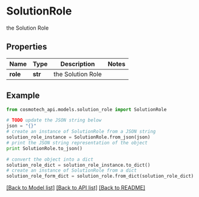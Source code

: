 # SolutionRole

the Solution Role

## Properties

Name | Type | Description | Notes
------------ | ------------- | ------------- | -------------
**role** | **str** | the Solution Role | 

## Example

```python
from cosmotech_api.models.solution_role import SolutionRole

# TODO update the JSON string below
json = "{}"
# create an instance of SolutionRole from a JSON string
solution_role_instance = SolutionRole.from_json(json)
# print the JSON string representation of the object
print SolutionRole.to_json()

# convert the object into a dict
solution_role_dict = solution_role_instance.to_dict()
# create an instance of SolutionRole from a dict
solution_role_form_dict = solution_role.from_dict(solution_role_dict)
```
[[Back to Model list]](../README.md#documentation-for-models) [[Back to API list]](../README.md#documentation-for-api-endpoints) [[Back to README]](../README.md)



